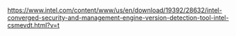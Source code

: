 




https://www.intel.com/content/www/us/en/download/19392/28632/intel-converged-security-and-management-engine-version-detection-tool-intel-csmevdt.html?v=t


